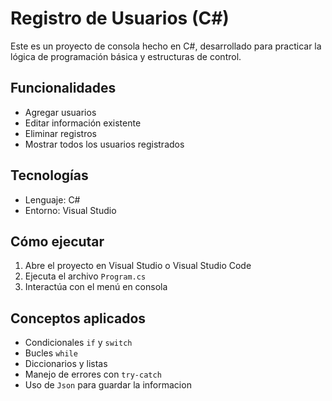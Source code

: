 # Registro de Usuarios (C#)

Este es un proyecto de consola hecho en C#, desarrollado para practicar la lógica de programación básica y estructuras de control.

##  Funcionalidades

- Agregar usuarios
- Editar información existente
- Eliminar registros
- Mostrar todos los usuarios registrados

##  Tecnologías

- Lenguaje: C#
- Entorno: Visual Studio

##  Cómo ejecutar

1. Abre el proyecto en Visual Studio o Visual Studio Code
2. Ejecuta el archivo `Program.cs`
3. Interactúa con el menú en consola

##  Conceptos aplicados

- Condicionales `if` y `switch`
- Bucles `while`
- Diccionarios y listas
- Manejo de errores con `try-catch`
- Uso de `Json` para guardar la informacion 
